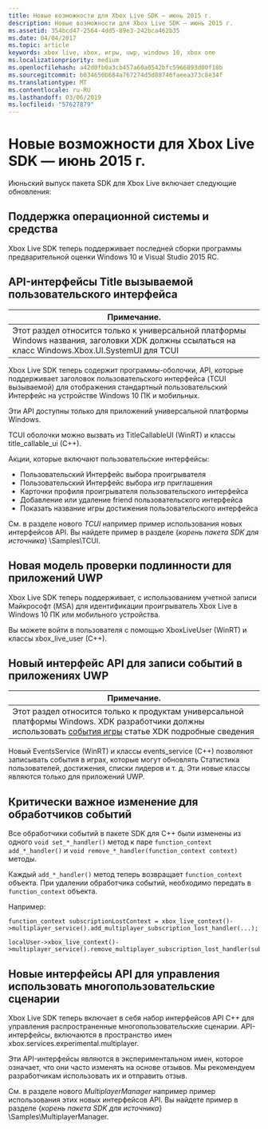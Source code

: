 ```yaml
---
title: Новые возможности для Xbox Live SDK — июнь 2015 г.
description: Новые возможности для Xbox Live SDK — июнь 2015 г.
ms.assetid: 354bcd47-2564-4dd5-89e3-242bca462b35
ms.date: 04/04/2017
ms.topic: article
keywords: xbox live, xbox, игры, uwp, windows 10, xbox one
ms.localizationpriority: medium
ms.openlocfilehash: a42d0fb0a3cb457a60a0542bfc5966893d00f18b
ms.sourcegitcommit: b034650b684a767274d5d88746faeea373c8e34f
ms.translationtype: MT
ms.contentlocale: ru-RU
ms.lasthandoff: 03/06/2019
ms.locfileid: "57627879"
---
```

# <a name="whats-new-for-the-xbox-live-sdk---june-2015"></a>Новые возможности для Xbox Live SDK — июнь 2015 г.

Июньский выпуск пакета SDK для Xbox Live включает следующие обновления:

## <a name="os-and-tool-support"></a>Поддержка операционной системы и средства ##
Xbox Live SDK теперь поддерживает последней сборки программы предварительной оценки Windows 10 и Visual Studio 2015 RC.

## <a name="title-callable-ui-apis"></a>API-интерфейсы Title вызываемой пользовательского интерфейса

| Примечание. |
|------|
| Этот раздел относится только к универсальной платформы Windows названия, заголовки XDK должны ссылаться на класс Windows.Xbox.UI.SystemUI для TCUI  |

Xbox Live SDK теперь содержит программы-оболочки, API, которые поддерживает заголовок пользовательского интерфейса (TCUI вызываемой) для отображения стандартный пользовательский Интерфейс на устройстве Windows 10 ПК и мобильных.

Эти API доступны только для приложений универсальной платформы Windows.

TCUI оболочки можно вызвать из TitleCallableUI (WinRT) и классы title_callable_ui (C++).

Акции, которые включают пользовательские интерфейсы:
* Пользовательский Интерфейс выбора проигрывателя
* Пользовательский Интерфейс выбора игр приглашения
* Карточки профиля проигрывателя пользовательского интерфейса
* Добавление или удаление friend пользовательского интерфейса
* Показать название игры достижения пользовательского интерфейса

См. в разделе нового *TCUI* например пример использования новых интерфейсов API. Вы найдете пример в разделе {*корень пакета SDK для источника*} \Samples\TCUI.

## <a name="new-authentication-model-for-uwp-apps"></a>Новая модель проверки подлинности для приложений UWP
Xbox Live SDK теперь поддерживает, с использованием учетной записи Майкрософт (MSA) для идентификации проигрыватель Xbox Live в Windows 10 ПК или мобильного устройства.

Вы можете войти в пользователя с помощью XboxLiveUser (WinRT) и классы xbox_live_user (C++).

## <a name="new-api-for-writing-events-in-uwp-apps"></a>Новый интерфейс API для записи событий в приложениях UWP

| Примечание. |
|------|
| Этот раздел относится только к продуктам универсальной платформы Windows.  XDK разработчики должны использовать [события игры](https://developer.microsoft.com/en-us/games/xbox/docs/xboxlive/xbox-live-partners/event-driven-data-platform/game-events) статье XDK подробные сведения  |

Новый EventsService (WinRT) и классы events_service (C++) позволяют записывать события в играх, которые могут обновлять Статистика пользователей, достижения, списки лидеров и т. д. Эти новые классы являются только для приложений UWP.

## <a name="breaking-change-to-event-handlers"></a>Критически важное изменение для обработчиков событий ##
Все обработчики событий в пакете SDK для C++ были изменены из одного `void set_*_handler()` метод к паре `function_context add_*_handler()` и `void remove_*_handler(function_context context)` методы.

Каждый `add_*_handler()` метод теперь возвращает `function_context` объекта. При удалении обработчика событий, необходимо передать в `function_context` объекта.

Например:
```
function_context subscriptionLostContext = xbox_live_context()->multiplayer_service().add_multiplayer_subscription_lost_handler(...);

localUser->xbox_live_context()->multiplayer_service().remove_multiplayer_subscription_lost_handler(subscriptionLostContext);
```

## <a name="new-apis-for-managing-multiplayer-scenarios"></a>Новые интерфейсы API для управления использовать многопользовательские сценарии
Xbox Live SDK теперь включает в себя набор интерфейсов API C++ для управления распространенные многопользовательские сценарии. API-интерфейсы, включаются в пространство имен xbox.services.experimental.multiplayer.

Эти API-интерфейсы являются в экспериментальном имен, которое означает, что они часто изменять на основе отзывов.  Мы рекомендуем разработчикам использовать их и отправить отзыв.

См. в разделе нового *MultiplayerManager* например пример использования этих новых интерфейсов API. Вы найдете пример в разделе {*корень пакета SDK для источника*} \Samples\MultiplayerManager.
